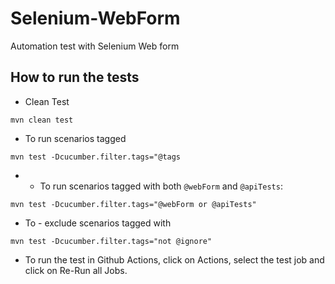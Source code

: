 # Selenium-WebForm
Automation test with Selenium Web form

## How to run the tests

* Clean Test 
```
mvn clean test
```
* To run scenarios tagged
```
mvn test -Dcucumber.filter.tags="@tags
```
* - To run scenarios tagged with both `@webForm` and `@apiTests`:
```
mvn test -Dcucumber.filter.tags="@webForm or @apiTests"
```
* To - exclude scenarios tagged with 
```
mvn test -Dcucumber.filter.tags="not @ignore"
```

* To run the test in Github Actions, click on Actions, select the test job and click on Re-Run all Jobs.